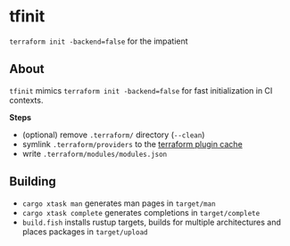# tfinit

`terraform init -backend=false` for the impatient

## About

`tfinit` mimics `terraform init -backend=false` for fast initialization in CI contexts.

**Steps**

- (optional) remove `.terraform/` directory (`--clean`)
- symlink `.terraform/providers` to the [terraform plugin cache](https://developer.hashicorp.com/terraform/cli/config/config-file#provider-plugin-cache)
- write `.terraform/modules/modules.json`
 
## Building

- `cargo xtask man` generates man pages in `target/man`
- `cargo xtask complete` generates completions in `target/complete`
- `build.fish` installs rustup targets, builds for multiple architectures and places packages in `target/upload`
